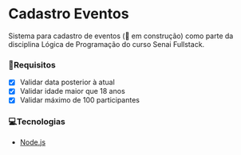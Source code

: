 # Cadastro Eventos

Sistema para cadastro de eventos (🚀 em construção) como parte da disciplina Lógica de Programação
do curso Senai Fullstack.

### 📄Requisitos
- [x] Validar data posterior à atual
- [x] Validar idade maior que 18 anos
- [x] Validar máximo de 100 participantes

### 💻Tecnologias
- [Node.js](https://nodejs.org/en/)
